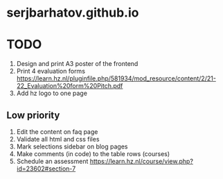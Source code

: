 # serjbarhatov.github.io

# TODO
1. Design and print A3 poster of the frontend
1. Print 4 evaluation forms https://learn.hz.nl/pluginfile.php/581934/mod_resource/content/2/21-22_Evaluation%20form%20Pitch.pdf
1. Add hz logo to one page




## Low priority
1. Edit the content on faq page
1. Validate all html and css files
1. Mark selections sidebar on blog pages
1. Make comments (in code) to the table rows (courses)
1. Schedule an assessment https://learn.hz.nl/course/view.php?id=23602#section-7
